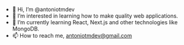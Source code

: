 - 👋 Hi, I’m @antoniotmdev
- 👀 I’m interested in learning how to make quality web applications.
- 🌱 I’m currently learning React, Next.js and other technologies like MongoDB.
- 📫 How to reach me, antoniotmdev@gmail.com

<!---
antoniotmdev/antoniotmdev is a ✨ special ✨ repository because its `README.md` (this file) appears on your GitHub profile.
You can click the Preview link to take a look at your changes.
--->

